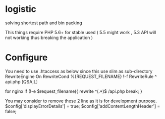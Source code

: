# logistic
solving shortest path and bin packing

This things require PHP 5.6+ for stable used ( 5.5 might work , 5.3 API will not working thus breaking the application )

# Configure
You need to use .htaccess as below since this use slim as sub-directory
RewriteEngine On
RewriteCond %{REQUEST_FILENAME} !-f
RewriteRule ^ api.php [QSA,L]

for nginx
if (!-e $request_filename){
    rewrite ^(.*)$ /api.php break;
}

You may consider to remove these 2 line as it is for development purpose.
$config['displayErrorDetails'] = true;
$config['addContentLengthHeader'] = false;
